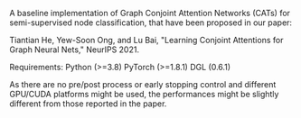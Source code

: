 A baseline implementation of Graph Conjoint Attention Networks (CATs) for semi-supervised node classification, that have been proposed in our paper:

Tiantian He, Yew-Soon Ong, and Lu Bai, "Learning Conjoint Attentions for Graph Neural Nets," NeurIPS 2021.

Requirements:
Python (>=3.8)
PyTorch (>=1.8.1)
DGL (0.6.1)

As there are no pre/post process or early stopping control and different GPU/CUDA platforms might be used, the performances might be slightly different from those reported in the paper.
